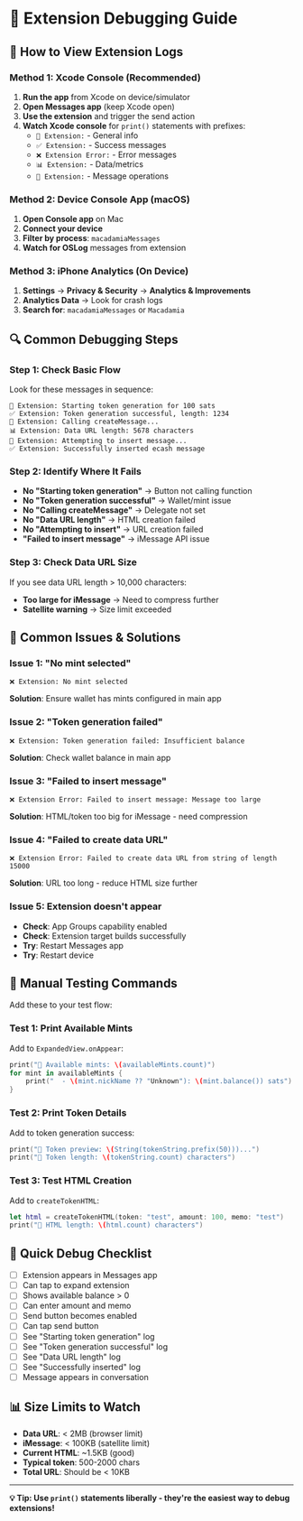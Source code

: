 # 🐛 Extension Debugging Guide

## 📱 **How to View Extension Logs**

### **Method 1: Xcode Console (Recommended)**
1. **Run the app** from Xcode on device/simulator
2. **Open Messages app** (keep Xcode open)
3. **Use the extension** and trigger the send action
4. **Watch Xcode console** for `print()` statements with prefixes:
   - `📝 Extension:` - General info
   - `✅ Extension:` - Success messages  
   - `❌ Extension Error:` - Error messages
   - `📊 Extension:` - Data/metrics
   - `📨 Extension:` - Message operations

### **Method 2: Device Console App (macOS)**
1. **Open Console app** on Mac
2. **Connect your device** 
3. **Filter by process**: `macadamiaMessages`
4. **Watch for OSLog** messages from extension

### **Method 3: iPhone Analytics (On Device)**
1. **Settings** → **Privacy & Security** → **Analytics & Improvements**
2. **Analytics Data** → Look for crash logs
3. **Search for**: `macadamiaMessages` or `Macadamia`

## 🔍 **Common Debugging Steps**

### **Step 1: Check Basic Flow**
Look for these messages in sequence:
```
📝 Extension: Starting token generation for 100 sats
✅ Extension: Token generation successful, length: 1234
📱 Extension: Calling createMessage...
📊 Extension: Data URL length: 5678 characters
📨 Extension: Attempting to insert message...
✅ Extension: Successfully inserted ecash message
```

### **Step 2: Identify Where It Fails**
- **No "Starting token generation"** → Button not calling function
- **No "Token generation successful"** → Wallet/mint issue
- **No "Calling createMessage"** → Delegate not set
- **No "Data URL length"** → HTML creation failed
- **No "Attempting to insert"** → URL creation failed
- **"Failed to insert message"** → iMessage API issue

### **Step 3: Check Data URL Size**
If you see data URL length > 10,000 characters:
- **Too large for iMessage** → Need to compress further
- **Satellite warning** → Size limit exceeded

## 🚨 **Common Issues & Solutions**

### **Issue 1: "No mint selected"**
```
❌ Extension: No mint selected
```
**Solution**: Ensure wallet has mints configured in main app

### **Issue 2: "Token generation failed"**
```
❌ Extension: Token generation failed: Insufficient balance
```
**Solution**: Check wallet balance in main app

### **Issue 3: "Failed to insert message"**
```
❌ Extension Error: Failed to insert message: Message too large
```
**Solution**: HTML/token too big for iMessage - need compression

### **Issue 4: "Failed to create data URL"**
```
❌ Extension Error: Failed to create data URL from string of length 15000
```
**Solution**: URL too long - reduce HTML size further

### **Issue 5: Extension doesn't appear**
- **Check**: App Groups capability enabled
- **Check**: Extension target builds successfully
- **Try**: Restart Messages app
- **Try**: Restart device

## 🔧 **Manual Testing Commands**

Add these to your test flow:

### **Test 1: Print Available Mints**
Add to `ExpandedView.onAppear`:
```swift
print("🏦 Available mints: \(availableMints.count)")
for mint in availableMints {
    print("  - \(mint.nickName ?? "Unknown"): \(mint.balance()) sats")
}
```

### **Test 2: Print Token Details**
Add to token generation success:
```swift
print("🎫 Token preview: \(String(tokenString.prefix(50)))...")
print("🎫 Token length: \(tokenString.count) characters")
```

### **Test 3: Test HTML Creation**
Add to `createTokenHTML`:
```swift
let html = createTokenHTML(token: "test", amount: 100, memo: "test")
print("📄 HTML length: \(html.count) characters")
```

## 🎯 **Quick Debug Checklist**

- [ ] Extension appears in Messages app
- [ ] Can tap to expand extension
- [ ] Shows available balance > 0
- [ ] Can enter amount and memo
- [ ] Send button becomes enabled
- [ ] Can tap send button
- [ ] See "Starting token generation" log
- [ ] See "Token generation successful" log
- [ ] See "Data URL length" log
- [ ] See "Successfully inserted" log
- [ ] Message appears in conversation

## 📊 **Size Limits to Watch**

- **Data URL**: < 2MB (browser limit)
- **iMessage**: < 100KB (satellite limit)
- **Current HTML**: ~1.5KB (good)
- **Typical token**: 500-2000 chars
- **Total URL**: Should be < 10KB

---

**💡 Tip: Use `print()` statements liberally - they're the easiest way to debug extensions!**
